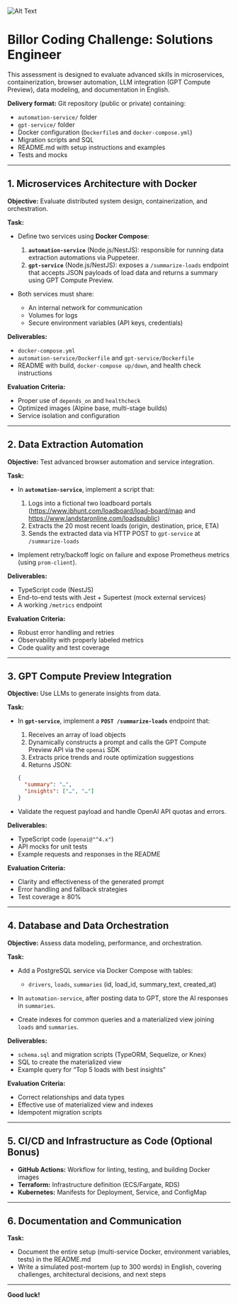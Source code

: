 ![Alt Text](https://billor.us/images/logo.svg)

# Billor Coding Challenge: Solutions Engineer

This assessment is designed to evaluate advanced skills in microservices, containerization, browser automation, LLM integration (GPT Compute Preview), data modeling, and documentation in English.

**Delivery format:** Git repository (public or private) containing:

* `automation-service/` folder
* `gpt-service/` folder
* Docker configuration (`Dockerfile`s and `docker-compose.yml`)
* Migration scripts and SQL
* README.md with setup instructions and examples
* Tests and mocks

---

## 1. Microservices Architecture with Docker

**Objective:** Evaluate distributed system design, containerization, and orchestration.

**Task:**

* Define two services using **Docker Compose**:

  1. **`automation-service`** (Node.js/NestJS): responsible for running data extraction automations via Puppeteer.
  2. **`gpt-service`** (Node.js/NestJS): exposes a `/summarize-loads` endpoint that accepts JSON payloads of load data and returns a summary using GPT Compute Preview.

* Both services must share:

  * An internal network for communication
  * Volumes for logs
  * Secure environment variables (API keys, credentials)

**Deliverables:**

* `docker-compose.yml`
* `automation-service/Dockerfile` and `gpt-service/Dockerfile`
* README with build, `docker-compose up/down`, and health check instructions

**Evaluation Criteria:**

* Proper use of `depends_on` and `healthcheck`
* Optimized images (Alpine base, multi-stage builds)
* Service isolation and configuration

---

## 2. Data Extraction Automation

**Objective:** Test advanced browser automation and service integration.

**Task:**

* In **`automation-service`**, implement a script that:

  1. Logs into a fictional two loadboard portals (https://www.jbhunt.com/loadboard/load-board/map and https://www.landstaronline.com/loadspublic)
  2. Extracts the 20 most recent loads (origin, destination, price, ETA)
  3. Sends the extracted data via HTTP POST to `gpt-service` at `/summarize-loads`
* Implement retry/backoff logic on failure and expose Prometheus metrics (using `prom-client`).

**Deliverables:**

* TypeScript code (NestJS)
* End-to-end tests with Jest + Supertest (mock external services)
* A working `/metrics` endpoint

**Evaluation Criteria:**

* Robust error handling and retries
* Observability with properly labeled metrics
* Code quality and test coverage

---

## 3. GPT Compute Preview Integration

**Objective:** Use LLMs to generate insights from data.

**Task:**

* In **`gpt-service`**, implement a **`POST /summarize-loads`** endpoint that:

  1. Receives an array of load objects
  2. Dynamically constructs a prompt and calls the GPT Compute Preview API via the `openai` SDK
  3. Extracts price trends and route optimization suggestions
  4. Returns JSON:

  ```json
  {
    "summary": "…",
    "insights": ["…", "…"]
  }
  ```
* Validate the request payload and handle OpenAI API quotas and errors.

**Deliverables:**

* TypeScript code (`openai@"^4.x"`)
* API mocks for unit tests
* Example requests and responses in the README

**Evaluation Criteria:**

* Clarity and effectiveness of the generated prompt
* Error handling and fallback strategies
* Test coverage ≥ 80%

---

## 4. Database and Data Orchestration

**Objective:** Assess data modeling, performance, and orchestration.

**Task:**

* Add a PostgreSQL service via Docker Compose with tables:

  * `drivers`, `loads`, `summaries` (id, load\_id, summary\_text, created\_at)
* In `automation-service`, after posting data to GPT, store the AI responses in `summaries`.
* Create indexes for common queries and a materialized view joining `loads` and `summaries`.

**Deliverables:**

* `schema.sql` and migration scripts (TypeORM, Sequelize, or Knex)
* SQL to create the materialized view
* Example query for “Top 5 loads with best insights”

**Evaluation Criteria:**

* Correct relationships and data types
* Effective use of materialized view and indexes
* Idempotent migration scripts

---

## 5. CI/CD and Infrastructure as Code (Optional Bonus)

* **GitHub Actions:** Workflow for linting, testing, and building Docker images
* **Terraform:** Infrastructure definition (ECS/Fargate, RDS)
* **Kubernetes:** Manifests for Deployment, Service, and ConfigMap

---

## 6. Documentation and Communication

**Task:**

* Document the entire setup (multi-service Docker, environment variables, tests) in the README.md
* Write a simulated post-mortem (up to 300 words) in English, covering challenges, architectural decisions, and next steps

---

**Good luck!**

